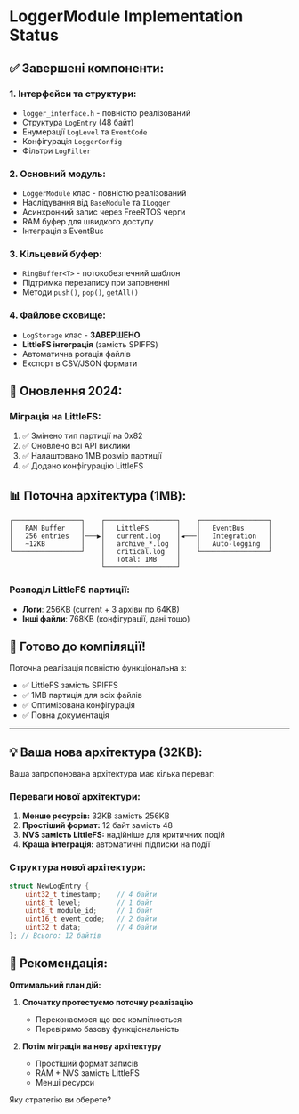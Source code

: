 # LoggerModule Implementation Status

## ✅ **Завершені компоненти:**

### 1. **Інтерфейси та структури:**
- `logger_interface.h` - повністю реалізований
- Структура `LogEntry` (48 байт)
- Енумерації `LogLevel` та `EventCode`
- Конфігурація `LoggerConfig`
- Фільтри `LogFilter`

### 2. **Основний модуль:**
- `LoggerModule` клас - повністю реалізований
- Наслідування від `BaseModule` та `ILogger`
- Асинхронний запис через FreeRTOS черги
- RAM буфер для швидкого доступу
- Інтеграція з EventBus

### 3. **Кільцевий буфер:**
- `RingBuffer<T>` - потокобезпечний шаблон
- Підтримка перезапису при заповненні
- Методи `push()`, `pop()`, `getAll()`

### 4. **Файлове сховище:**
- `LogStorage` клас - **ЗАВЕРШЕНО**
- **LittleFS інтеграція** (замість SPIFFS)
- Автоматична ротація файлів
- Експорт в CSV/JSON формати

## 🔧 **Оновлення 2024:**

### **Міграція на LittleFS:**
1. ✅ Змінено тип партиції на 0x82
2. ✅ Оновлено всі API виклики
3. ✅ Налаштовано 1MB розмір партиції
4. ✅ Додано конфігурацію LittleFS

## 📊 **Поточна архітектура (1MB):**

```
┌─────────────────┐    ┌──────────────────┐    ┌─────────────────┐
│   RAM Buffer    │    │   LittleFS       │    │   EventBus      │
│   256 entries   │───▶│   current.log    │◄───│   Integration   │
│   ~12KB         │    │   archive_*.log  │    │   Auto-logging  │
└─────────────────┘    │   critical.log   │    └─────────────────┘
                       │   Total: 1MB     │
                       └──────────────────┘
```

### **Розподіл LittleFS партиції:**
- **Логи**: 256KB (current + 3 архіви по 64KB)
- **Інші файли**: 768KB (конфігурації, дані тощо)

## 🚀 **Готово до компіляції!**

Поточна реалізація повністю функціональна з:
- ✅ LittleFS замість SPIFFS
- ✅ 1MB партиція для всіх файлів
- ✅ Оптимізована конфігурація
- ✅ Повна документація

---

## 💡 **Ваша нова архітектура (32KB):**

Ваша запропонована архітектура має кілька переваг:

### **Переваги нової архітектури:**
1. **Менше ресурсів:** 32KB замість 256KB
2. **Простіший формат:** 12 байт замість 48
3. **NVS замість LittleFS:** надійніше для критичних подій
4. **Краща інтеграція:** автоматичні підписки на події

### **Структура нової архітектури:**
```cpp
struct NewLogEntry {
    uint32_t timestamp;    // 4 байти
    uint8_t level;         // 1 байт  
    uint8_t module_id;     // 1 байт
    uint16_t event_code;   // 2 байти
    uint32_t data;         // 4 байти
}; // Всього: 12 байтів
```

## 🤔 **Рекомендація:**

**Оптимальний план дій:**

1. **Спочатку протестуємо поточну реалізацію**
   - Переконаємося що все компілюється
   - Перевіримо базову функціональність

2. **Потім міграція на нову архітектуру**
   - Простіший формат записів
   - RAM + NVS замість LittleFS  
   - Менші ресурси

Яку стратегію ви оберете?
